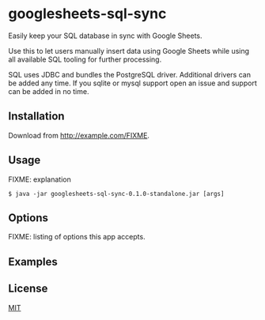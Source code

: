 # googlesheets-sql-sync

Easily keep your SQL database in sync with Google Sheets.

Use this to let users manually insert data using Google Sheets
while using all available SQL tooling for further processing.

SQL uses JDBC and bundles the PostgreSQL driver.
Additional drivers can be added any time.
If you sqlite or mysql support open an issue and support can be added in no time.

## Installation

Download from http://example.com/FIXME.

## Usage

FIXME: explanation

    $ java -jar googlesheets-sql-sync-0.1.0-standalone.jar [args]

## Options

FIXME: listing of options this app accepts.

## Examples


## License

[MIT](./LICENSE)

